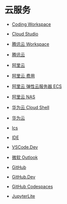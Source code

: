 # 云服务

<div id = "首"></div>
<script src = "../js/首.js"></script>

* [Coding Workspace](https://codecorp.cloudstudio.net/dashboard/workspace)
* [Cloud Studio](https://cloudstudio.net/)
* [腾讯云 Workspace](https://ide.cloud.tencent.com/dashboard/workspace)
* [腾讯云](https://cloud.tencent.com/)

* [阿里云](https://www.aliyun.com/)
* [阿里云 费用](https://usercenter2.aliyun.com/home)
* [阿里云 弹性云服务器 ECS](https://ecs.console.aliyun.com/)
* [阿里云 NAS](https://nasnext.console.aliyun.com/)

* [华为云 Cloud Shell](https://shell.huaweicloud.com/)
* [华为云](https://www.huaweicloud.com/)
* [lcs](https://console.huaweicloud.com/lcs/)
* [IDE](https://www.huaweicloud.com/product/ide.html)

* [VSCode.Dev](https://vscode.dev/)
* [微软 Outlook](https://outlook.live.com/)
* [GitHub](https://github.com/)
* [GitHub.Dev](https://github.dev/github/dev)
* [GitHub Codespaces](https://github.com/codespaces)

* [JupyterLite](https://jupyterlite.readthedocs.io/)
